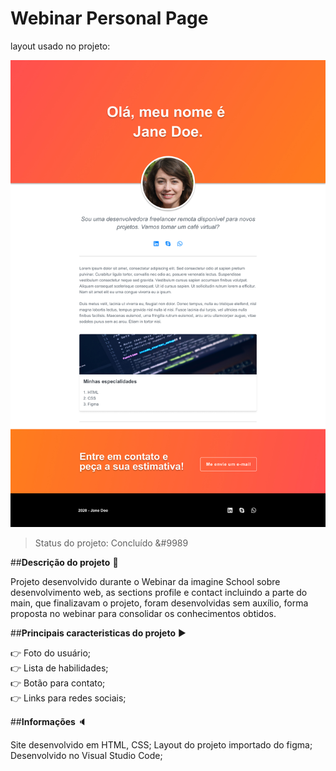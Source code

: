 # Webinar Personal Page

layout usado no projeto:

<p align=center>
    <img src="./image/layout-personal-page.jpg" alt="Imagem Layout">
</p>

> Status do projeto: Concluído &#9989

##<strong>Descrição do projeto</strong> :page_facing_up:

Projeto desenvolvido durante o Webinar da imagine School sobre desenvolvimento web, as sections profile e contact incluindo a parte do main, que finalizavam o projeto, foram desenvolvidas sem auxílio, forma proposta no webinar para consolidar os conhecimentos obtidos.

##<strong>Principais caracteristicas do projeto</strong> :arrow_forward:

:point_right: Foto do usuário;
<br>
:point_right: Lista de habilidades;
<br>
:point_right: Botão para contato;
<br>
:point_right: Links para redes sociais;
<br>

##<strong>Informações </strong> :speaker:

Site desenvolvido em HTML, CSS;
Layout do projeto importado do figma;
Desenvolvido no Visual Studio Code;
